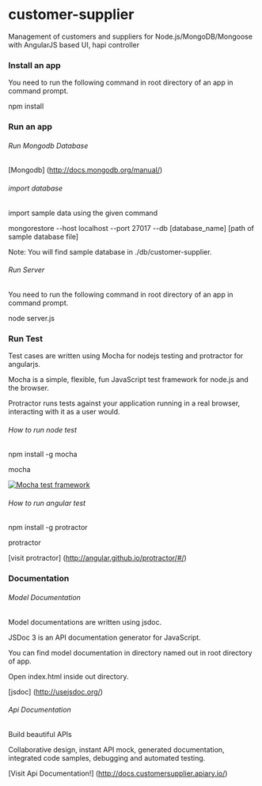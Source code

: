 customer-supplier
=================

Management of customers and suppliers for Node.js/MongoDB/Mongoose with AngularJS based UI, hapi controller

### Install an app

You need to run the following command in root directory of an app in command prompt.

npm install

### Run an app

###### *Run Mongodb Database*

[Mongodb] (http://docs.mongodb.org/manual/)

###### *import database*

import sample data using the given command

mongorestore --host localhost --port 27017 --db [database_name] [path of sample database file]

Note: You will find sample database in ./db/customer-supplier.

###### *Run Server*

You need to run the following command in root directory of an app in command prompt.

node server.js

### Run Test

Test cases are written using Mocha for nodejs testing and protractor for angularjs.

Mocha is a simple, flexible, fun JavaScript test framework for node.js and the browser.

Protractor runs tests against your application running in a real browser, interacting with it as a user would.

###### *How to run node test*

npm install -g mocha

mocha

 [![Mocha test framework](http://f.cl.ly/items/3l1k0n2A1U3M1I1L210p/Screen%20Shot%202012-02-24%20at%202.21.43%20PM.png)](http://mochajs.org)

###### *How to run angular test*

npm install -g protractor

protractor

[visit protractor] (http://angular.github.io/protractor/#/)

### Documentation

###### *Model Documentation*

Model documentations are written using jsdoc.

JSDoc 3 is an API documentation generator for JavaScript.

You can find model documentation in directory named out in root directory of app.

Open index.html inside out directory.

[jsdoc] (http://usejsdoc.org/)

###### *Api Documentation*

Build beautiful APIs

Collaborative design, instant API mock, generated documentation, integrated code samples, debugging and automated testing.

[Visit Api Documentation!] (http://docs.customersupplier.apiary.io/)

